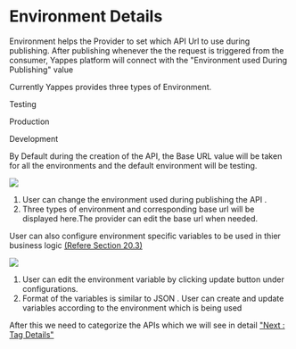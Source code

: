 Environment Details
===================

Environment helps the Provider to set which API Url to use during
publishing. After publishing whenever the the request is triggered from
the consumer, Yappes platform will connect with the "Environment used
During Publishing" value

Currently Yappes provides three types of Environment.

Testing

Production

Development

By Default during the creation of the API, the Base URL value will be
taken for all the environments and the default environment will be
testing.

![](../images/new_api/environment_view_02.png)

1.  User can change the environment used during publishing the API .
2.  Three types of environment and corresponding base url will be
    displayed here.The provider can edit the base url when needed.

User can also configure environment specific variables to be used in
thier business logic [(Refere Section 20.3)](environment_var)

![](../images/new_api/environment_configclick_03.png)

1.  User can edit the environment variable by clicking update button
    under configurations.
2.  Format of the variables is similar to JSON . User can create and
    update variables according to the environment which is being used

After this we need to categorize the APIs which we will see in detail
["Next : Tag Details"](tags_new)
